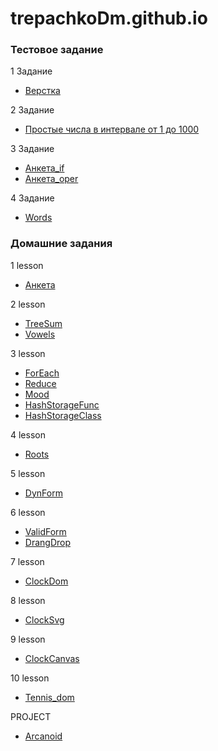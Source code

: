 # trepachkoDm.github.io

### Тестовое задание

1 Задание 
* [Верстка](https://trepachkodm.github.io/test/site.html)

2 Задание
* [Простые числа в интервале от 1 до 1000](https://trepachkodm.github.io/test/simply.html)

3 Задание
* [Анкета_if](https://trepachkodm.github.io/test/anketa_if.html)
* [Анкета_oper](https://trepachkoDm.github.io/test/anketa_oper.html)

4 Задание
* [Words](https://trepachkoDm.github.io/test/words.html)

### Домашние задания

1 lesson 
* [Анкета](https://trepachkoDm.github.io/lesson1/anketa.html)

2 lesson
* [TreeSum](https://trepachkoDm.github.io/lesson2/treeSum.html)
* [Vowels](https://trepachkoDm.github.io/lesson2/vowels.html)

3 lesson
* [ForEach](https://trepachkoDm.github.io/lesson3/forEach.html)
* [Reduce](https://trepachkoDm.github.io/lesson3/reduce.html)
* [Mood](https://trepachkoDm.github.io/lesson3/Mood.html)
* [HashStorageFunc](https://trepachkoDm.github.io/lesson3/HashStorageFunc.html)
* [HashStorageClass](https://trepachkoDm.github.io/lesson3/DRINKS_HASH_CLASS.html)

4 lesson
* [Roots](https://trepachkoDm.github.io/lesson4/Roots2.html)

5 lesson
* [DynForm](https://trepachkoDm.github.io/lesson5/DYN_FORM.html)

6 lesson
* [ValidForm](https://trepachkoDm.github.io/Lesson6/VALID_FORM.html)    
* [DrangDrop](https://trepachkoDm.github.io/Lesson6/DRAGNDROP.html)

7 lesson
* [СlockDom](https://trepachkoDm.github.io/lesson7/clockDom.html)  
          
8 lesson
* [СlockSvg](https://trepachkoDm.github.io/lesson8/clockSvg.html)
  
9 lesson
* [СlockCanvas](https://trepachkoDm.github.io/lesson9/clockCanvas.html)   

10 lesson
* [Tennis_dom](https://trepachkoDm.github.io/lesson10/tennis.html)

PROJECT
* [Arcanoid](https://trepachkoDm.github.io/Final/a1.html)
                                                                                                           
                     
                                                                                      
                                                                                                     
                     
                     
                     
                     
                     
                     
                     
                      
                     
                     
                     
                     
                     
                     
                     
                     
                     
                     
                     
                     
                     
                     
                     
                     
                     
                     
                     
                     
                     
                     
                     
                     
                     
                     
